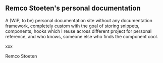 ## Remco Stoeten's personal documentation

A (WiP, to be) personal documentation site without any documentation framework, completely custom with the goal of storing snippets, components, hooks which I reuse across different project for personal reference, and who knows, someone else who finds the component cool.


xxx

Remco Stoeten
